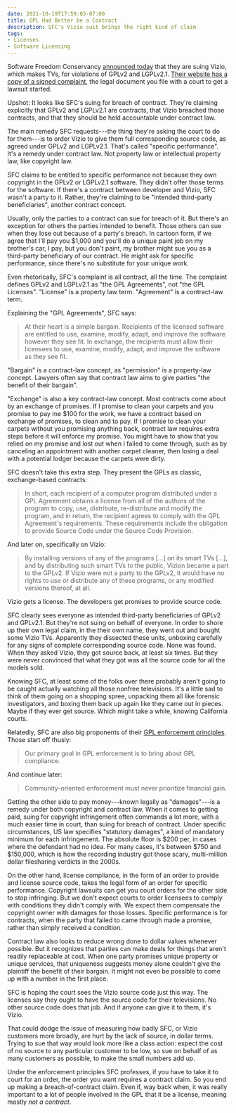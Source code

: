 ```yaml
---
date: 2021-10-19T17:59:03-07:00
title: GPL Had Better be a Contract
description: SFC's Vizio suit brings the right kind of claim
tags:
- Licenses
- Software Licensing
---
```


Software Freedom Conservancy [announced today](https://sfconservancy.org/copyleft-compliance/vizio.html) that they are suing Vizio, which makes TVs, for violations of GPLv2 and LGPLv2.1.  [Their website has a copy of a signed complaint](https://sfconservancy.org/docs/conservancy-v-vizio-original-complaint-2021-10-19.pdf), the legal document you file with a court to get a lawsuit started.

Upshot:  It looks like SFC's suing for breach of contract.  They're claiming explicitly that GPLv2 and LGPLv2.1 are contracts, that Vizio breached those contracts, and that they should be held accountable under contract law.

The main remedy SFC requests---the thing they're asking the court to do for them---is to order Vizio to give them full corresponding source code, as agreed under GPLv2 and LGPLv2.1.  That's called "specific performance".  It's a remedy under contract law.  Not property law or intellectual property law, like copyright law.

SFC claims to be entitled to specific performance not because they own copyright in the GPLv2 or LGPLv2.1 software.  They didn't offer those terms for the software.  If there's a contract between developer and Vizio, SFC wasn't a party to it.  Rather, they're claiming to be "intended third-party beneficiaries", another contract concept.

Usually, only the parties to a contract can sue for breach of it.  But there's an exception for others the parties intended to benefit.  Those others can sue when they lose out because of a party's breach.  In cartoon form, if we agree that I'll pay you $1,000 and you'll do a unique paint job on my brother's car, I pay, but you don't paint, my brother might sue you as a third-party beneficiary of our contract.  He might ask for specific performance, since there's no substitute for your unique work.

Even rhetorically, SFC's complaint is all contract, all the time.  The complaint defines GPLv2 and LGPLv2.1 as "the GPL Agreements", not "the GPL Licenses".  "License" is a property law term.  "Agreement" is a contract-law term.

Explaining the "GPL Agreements", SFC says:

> At their heart is a simple bargain.  Recipients of the licensed software are entitled to use, examine, modify, adapt, and improve the software however they see fit.  In exchange, the recipients must allow their licensees to use, examine, modify, adapt, and improve the software as they see fit.

"Bargain" is a contract-law concept, as "permission" is a property-law concept.  Lawyers often say that contract law aims to give parties "the benefit of their bargain".

"Exchange" is also a key contract-law concept.  Most contracts come about by an exchange of promises.  If I promise to clean your carpets and you promise to pay me $100 for the work, we have a contract based on exchange of promises, to clean and to pay.  If I promise to clean your carpets without you promising anything back, contract law requires extra steps before it will enforce my promise.  You might have to show that you relied on my promise and lost out when I failed to come through, such as by canceling an appointment with another carpet cleaner, then losing a deal with a potential lodger because the carpets were dirty.

SFC doesn't take this extra step.  They present the GPLs as classic, exchange-based contracts:

> In short, each recipient of a computer program distributed under a GPL Agreement obtains a license from all of the authors of the program to copy, use, distribute, re-distribute and modify the program, and in return, the recipient agrees to comply with the GPL Agreement's requirements.  These requirements include the obligation to provide Source Code under the Source Code Provision.

And later on, specifically on Vizio:

> By installing versions of any of the programs [...] on its smart TVs [...], and by distributing such smart TVs to the public, Vizion became a part to the GPLv2.  If Vizio were not a party to the GPLv2, it would have no rights to use or distribute any of these programs, or any modified versions thereof, at all.

Vizio gets a license.  The developers get promises to provide source code.

SFC clearly sees everyone as intended third-party beneficiaries of GPLv2 and GPLv2.1.  But they're not suing on behalf of everyone.  In order to shore up their own legal claim, in the their own name, they went out and bought some Vizio TVs.  Apparently they dissected these units, unboxing carefully for any signs of complete corresponding source code.  None was found.  When they asked Vizio, they got source back, at least six times.  But they were never convinced that what they got was all the source code for all the models sold.

Knowing SFC, at least some of the folks over there probably aren't going to be caught actually watching all those nonfree televisions.  It's a little sad to think of them going on a shopping spree, unpacking them all like forensic investigators, and boxing them back up again like they came out in pieces.  Maybe if they ever get source.  Which might take a while, knowing California courts.

Relatedly, SFC are also big proponents of their [GPL enforcement principles](https://sfconservancy.org/copyleft-compliance/principles.html).  Those start off thusly:

> Our primary goal in GPL enforcement is to bring about GPL compliance.

And continue later:

> Community-oriented enforcement must never prioritize financial gain.

Getting the other side to pay money---known legally as "damages"---is a remedy under both copyright and contract law.  When it comes to getting paid, suing for copyright infringement often commands a lot more, with a much easier time in court, than suing for breach of contract.  Under specific circumstances, US law specifies "statutory damages", a kind of mandatory minimum for each infringement.  The absolute floor is $200 per, in cases where the defendant had no idea.  For many cases, it's between $750 and $150,000, which is how the recording industry got those scary, multi-million dollar filesharing verdicts in the 2000s.

On the other hand, license compliance, in the form of an order to provide and license source code, takes the legal form of an order for specific performance.  Copyright lawsuits can get you court orders for the other side to stop infringing.  But we don't expect courts to order licensees to comply with conditions they didn't comply with.  We expect them compensate the copyright owner with damages for those losses.  Specific performance is for contracts, when the party that failed to came through made a promise, rather than simply received a condition.

Contract law also looks to reduce wrong done to dollar values whenever possible.  But it recognizes that parties can make deals for things that aren't readily replaceable at cost.  When one party promises unique property or unique services, that uniqueness suggests money alone couldn't give the plaintiff the benefit of their bargain.  It might not even be possible to come up with a number in the first place.

SFC is hoping the court sees the Vizio source code just this way.  The licenses say they ought to have the source code for their televisions.  No other source code does that job.  And if anyone can give it to them, it's Vizio.

That could dodge the issue of measuring how badly SFC, or Vizio customers more broadly, are hurt by the lack of source, in dollar terms.  Trying to sue that way would look more like a class action: expect the cost of no source to any particular customer to be low, so sue on behalf of as many customers as possible, to make the small numbers add up.

Under the enforcement principles SFC professes, if you have to take it to court for an order, the order you want requires a contract claim.  So you end up making a breach-of-contract claim.  Even if, way back when, it was really important to a lot of people involved in the GPL that it be a license, meaning mostly _not a contract_.
